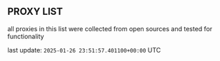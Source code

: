 ## PROXY LIST

all proxies in this list were collected from open sources and tested for functionality

last update: `2025-01-26 23:51:57.401100+00:00` UTC